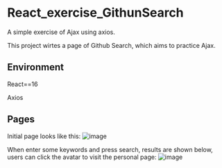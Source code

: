 # React_exercise_GithunSearch
A simple exercise of Ajax using axios.

This project wirtes a page of Github Search, which aims to practice Ajax.

## Environment

React==16

Axios

## Pages

Initial page looks like this:
![image](https://user-images.githubusercontent.com/52789487/167619881-0c88bbe7-cc83-4731-9777-4c9a85654b88.png)


When enter some keywords and press search, results are shown below, users can click the avatar to visit the personal page:
![image](https://user-images.githubusercontent.com/52789487/167620126-93ff118c-766e-41a8-920d-b4411098e41e.png)

